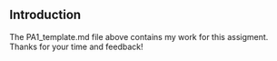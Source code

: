 ## Introduction
The PA1_template.md file above contains my work for this assigment. Thanks for your time and feedback!
